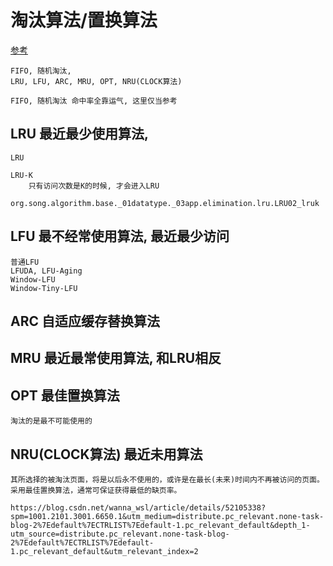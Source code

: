 # 淘汰算法/置换算法

[参考](https://www.jianshu.com/p/18285ecffbfb)

```
FIFO, 随机淘汰, 
LRU, LFU, ARC, MRU, OPT, NRU(CLOCK算法)

FIFO, 随机淘汰 命中率全靠运气, 这里仅当参考
```

## LRU 最近最少使用算法, 

```
LRU

LRU-K
    只有访问次数是K的时候, 才会进入LRU
    org.song.algorithm.base._01datatype._03app.elimination.lru.LRU02_lruk
```

## LFU 最不经常使用算法, 最近最少访问

```
普通LFU
LFUDA, LFU-Aging
Window-LFU
Window-Tiny-LFU
```


## ARC 自适应缓存替换算法

## MRU 最近最常使用算法, 和LRU相反

## OPT 最佳置换算法

```
淘汰的是最不可能使用的
```

## NRU(CLOCK算法) 最近未用算法

```
其所选择的被淘汰页面，将是以后永不使用的，或许是在最长(未来)时间内不再被访问的页面。采用最佳置换算法，通常可保证获得最低的缺页率。

https://blog.csdn.net/wanna_wsl/article/details/52105338?spm=1001.2101.3001.6650.1&utm_medium=distribute.pc_relevant.none-task-blog-2%7Edefault%7ECTRLIST%7Edefault-1.pc_relevant_default&depth_1-utm_source=distribute.pc_relevant.none-task-blog-2%7Edefault%7ECTRLIST%7Edefault-1.pc_relevant_default&utm_relevant_index=2
```